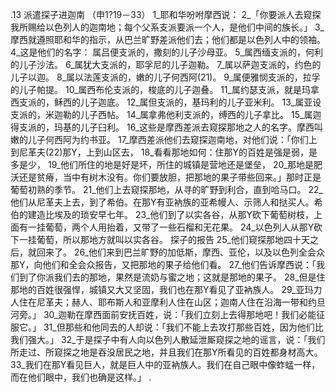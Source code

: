 .13 
派遣探子进迦南 
（申1?19－33） 
1_耶和华吩咐摩西说： 2_「你要派人去窥探我所赐给以色列人的迦南地；每个父系支派要派一个人，是他们中间的族长。」 3_摩西就遵照耶和华的指示，从巴兰旷野差派他们去；他们都是以色列人中的领袖。 4_这是他们的名字： 
属吕便支派的，撒刻的儿子沙母亚。 
5_属西缅支派的，何利的儿子沙法。 
6_属犹大支派的，耶孚尼的儿子迦勒。 
7_属以萨迦支派的，约色的儿子以迦。 
8_属以法莲支派的，嫩的儿子何西阿(21)。 
9_属便雅悯支派的，拉孚的儿子帕提。 
10_属西布伦支派的，梭底的儿子迦叠。 
11_属约瑟支派，就是玛拿西支派的，稣西的儿子迦底。 
12_属但支派的，基玛利的儿子亚米利。 
13_属亚设支派的，米迦勒的儿子西帖。 
14_属拿弗他利支派的，缚西的儿子拿比。 
15_属迦得支派的，玛基的儿子臼利。 
16_这些是摩西差派去窥探那地之人的名字。摩西叫嫩的儿子何西阿为约书亚。 
17_摩西差派他们去窥探迦南地，对他们说：「你们上到尼革夫(22)那Y，上到山区去， 18_看看那地如何：住那Y的百姓是强是弱，是多是少， 19_他们所住的地是好是坏，所住的城镇是营地还是堡垒， 20_那地是肥沃还是贫瘠，当中有树木没有。你们要放胆，把那地的果子带些回来。」那时正是葡萄初熟的季节。 
21_他们上去窥探那地，从寻的旷野到利合，直到哈马口。 22_他们从尼革夫上去，到了希伯。在那Y有亚衲族的亚希幔人、示筛人和挞买人。希伯的建造比埃及的琐安早七年。 23_他们到了以实各谷，从那Y砍下葡萄树枝，上面有一挂葡萄，两个人用抬着，又带了一些石榴和无花果。 24_以色列人从那Y砍下一挂葡萄，所以那地方就叫以实各谷。 
探子的报告 
25_他们窥探那地四十天之后，就回来了。 26_他们来到巴兰旷野的加低斯，摩西、亚伦，以及以色列全会众那Y，向他们和全会众报告，又把那地的果子给他们看。 27_他们告诉摩西说：「我们到了你派我们去的那地，果然是流奶与蜜之地；这就是那地的果子。 28_但是住那地的百姓很强悍，城镇又大又坚固，我们也在那Y看见了亚衲族人。 29_亚玛力人住在尼革夫；赫人、耶布斯人和亚摩利人住在山区；迦南人住在沿海一带和约旦河旁。」 
30_迦勒在摩西面前安抚百姓，说：「我们立刻上去得那地吧！我们必能征服它。」 31_但那些和他同去的人却说：「我们不能上去攻打那些百姓，因为他们比我们强大。」 32_于是探子中有人向以色列人散延泄厮窥探之地的谣言，说：「我们所走过、所窥探之地是吞没居民之地，并且我们在那Y所看见的百姓都身材高大。 33_我们在那Y看见巨人，就是巨人中的亚衲族人。我们在自己眼中像蚱蜢一样，而在他们眼中，我们也确是这样。」 
.